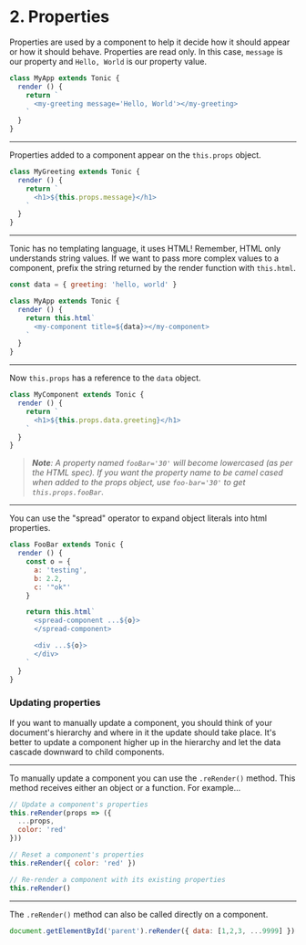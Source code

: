 # 2. Properties

Properties are used by a component to help it decide how it should appear or
how it should behave. Properties are read only. In this case, `message` is our
property and `Hello, World` is our property value.

```js
class MyApp extends Tonic {
  render () {
    return `
      <my-greeting message='Hello, World'></my-greeting>
    `
  }
}
```

---

Properties added to a component appear on the `this.props` object.

```js
class MyGreeting extends Tonic {
  render () {
    return `
      <h1>${this.props.message}</h1>
    `
  }
}
```

---

Tonic has no templating language, it uses HTML! Remember, HTML only understands
string values. If we want to pass more complex values to a component, prefix the
string returned by the render function with `this.html`.

```js
const data = { greeting: 'hello, world' }

class MyApp extends Tonic {
  render () {
    return this.html`
      <my-component title=${data}></my-component>
    `
  }
}
```

---

Now `this.props` has a reference to the `data` object.

```js
class MyComponent extends Tonic {
  render () {
    return `
      <h1>${this.props.data.greeting}</h1>
    `
  }
}
```

> <i><b>Note</b>: A property named `fooBar='30'` will become lowercased
> (as per the HTML spec). If you want the property name to be camel cased when
> added to the props object, use `foo-bar='30'` to get `this.props.fooBar`.</i>

---

You can use the "spread" operator to expand object literals into html properties.

```js
class FooBar extends Tonic {
  render () {
    const o = {
      a: 'testing',
      b: 2.2,
      c: '"ok"'
    }

    return this.html`
      <spread-component ...${o}>
      </spread-component>

      <div ...${o}>
      </div>
    `
  }
}
```

### Updating properties

If you want to manually update a component, you should think of your document's
hierarchy and where in it the update should take place. It's better to update a
component higher up in the hierarchy and let the data cascade downward to child
components.

---

To manually update a component you can use the `.reRender()` method. This method
receives either an object or a function. For example...

```js
// Update a component's properties
this.reRender(props => ({
  ...props,
  color: 'red'
}))

// Reset a component's properties
this.reRender({ color: 'red' })

// Re-render a component with its existing properties
this.reRender()
```

---

The `.reRender()` method can also be called directly on a component.

```js
document.getElementById('parent').reRender({ data: [1,2,3, ...9999] })
```
